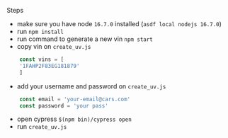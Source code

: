 Steps

- make sure you have node `16.7.0` installed (`asdf local nodejs 16.7.0`)
- run `npm install`
- run command to generate a new vin `npm start`
- copy vin on `create_uv.js`

```javascript
    const vins = [
    '1FAHP2F83EG181879'
    ]
```
- add your username and password on `create_uv.js`

```javascript
    const email = 'your-email@cars.com'
    const password = 'your pass'
```

- open cypress `$(npm bin)/cypress open`
- run `create_uv.js`
